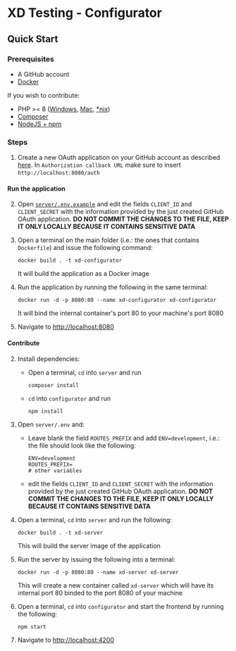 # XD Testing - Configurator
## Quick Start
### Prerequisites
- A GitHub account
- [Docker](https://www.docker.com/products/docker-desktop/)

If you wish to contribute:
- PHP >= 8 ([Windows](https://windows.php.net/download), [Mac](https://formulae.brew.sh/formula/php), [*nix](https://www.php.net/manual/en/install.unix.debian.php))
- [Composer](https://getcomposer.org/download)
- [NodeJS + npm](https://nodejs.org)

### Steps
1. Create a new OAuth application on your GitHub account as described [here](https://docs.github.com/en/developers/apps/building-oauth-apps/creating-an-oauth-app). In `Authorization callback URL` make sure to insert `http://localhost:8080/auth`

#### Run the application
2. Open [`server/.env.example`](./server/.env.example) and edit the fields `CLIENT_ID` and `CLIENT_SECRET` with the information provided by the just created GitHub OAuth application. **DO NOT COMMIT THE CHANGES TO THE FILE, KEEP IT ONLY LOCALLY BECAUSE IT CONTAINS SENSITIVE DATA**
3. Open a terminal on the main folder (i.e.: the ones that contains `Dockerfile`) and issue the following command:
   ```shell
   docker build . -t xd-configurator
   ```
   It will build the application as a Docker image

4. Run the application by running the following in the same terminal:
   ```shell
   docker run -d -p 8080:80 --name xd-configurator xd-configurator
   ```
   It will bind the internal container's port 80 to your machine's port 8080

5. Navigate to [http://localhost:8080](http://localhost:8080)

#### Contribute
2. Install dependencies:
   - Open a terminal, `cd` into `server` and run
      ```shell
      composer install
      ```
   - `cd` into `configurator` and run
      ```shell
      npm install
      ```
3. Open `server/.env` and:
   - Leave blank the field `ROUTES_PREFIX` and add `ENV=development`, i.e.: the file should look like the following:
      ```shell
      ENV=development
      ROUTES_PREFIX=
      # other variables
      ```
   - edit the fields `CLIENT_ID` and `CLIENT_SECRET` with the information provided by the just created GitHub OAuth application. **DO NOT COMMIT THE CHANGES TO THE FILE, KEEP IT ONLY LOCALLY BECAUSE IT CONTAINS SENSITIVE DATA**

4. Open a terminal, `cd` into `server` and run the following:
   ```
   docker build . -t xd-server
   ```
   This will build the server image of the application

5. Run the server by issuing the following into a terminal:
   ```
   docker run -d -p 8080:80 --name xd-server xd-server
   ```
   This will create a new container called `xd-server` which will have its internal port 80 binded to the port 8080 of your machine

6. Open a terminal, `cd` into `configurator` and start the frontend by running the following:
   ```
   npm start
   ```

7. Navigate to [http://localhost:4200](http://localhost:4200)
